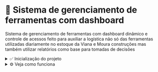 # 📌 Sistema de gerenciamento de ferramentas com dashboard

Sistema de gerenciamento de ferramentas com dashboard dinâmico e controle de acessos
feito para auxiliar a logística não só das ferramentas utilizadas diariamente no estoque da 
Viana e Moura construções mas também utilizar relatórios como base para tomadas de decisões

<details>
  <summary>✅ Inicialização do projeto</summary>
  <hr/>
  Para facilitar a inicialização desse projeto, foi feito um docker-compose que roda toda a aplicação por um comando no terminal, para rodar o comando, é necessário que possua o <a href="https://docs.docker.com/engine/install/ubuntu/" target="_blank">Docker</a> em sua máquina
</details>

<details>
  <summary>⚙️ Veja como funciona</summary>
  <hr/>
  Para ver os detalhes do servidor e estar a par de todas as rotas usadas e seus parâmetros necessários, consulte <a href="https://github.com/Viana-e-moura-manager-tools/server/README.md" target="_blank">Aqui</a>.
  <br/>
  Para ver os detalhes da página web consulte  <a href="https://github.com/Viana-e-moura-manager-tools/web/README.md" target="_blank">Aqui</a>.
</details>
